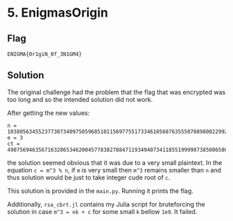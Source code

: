 # 5. EnigmasOrigin

## Flag

```
ENIGMA{0r1giN_0f_3N1GM4}
```

## Solution

The original challenge had the problem that the flag that was encrypted was too long and so the intended solution did not work.

After getting the new values:

```
n = 103805634552377307340975059685101156977551733461056876355507089800229924640064014138267791875318149345634740763575673979991819014964446415505372251293888861031929442007781059010889724977253624216086442025183181157463661838779892334251775663309103173737456991687046799675461756638965663330282714035731741912263
e = 3
ct = 4907569463567163286534620045778382788471193494073411855199998738500658001107047939686935892008454054704529623035112662897277333364306366391675908317839492077936418953775461
```

the solution seemed obvious that it was due to a very small plaintext. In the equation `c = m^3 % n`, if `m` is very small then `m^3` remains smaller than `n` and thus solution would be just to take integer cude root of `c`.

This solution is provided in the `main.py`. Running it prints the flag.

Additionally, `rsa_cbrt.jl` contains my Julia script for bruteforcing the solution in case `m^3 = nk + c` for some small `k` bellow `1e9`. It failed.
